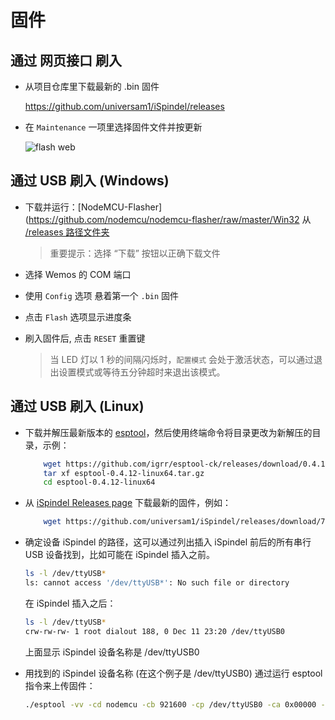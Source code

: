 # 固件

## 通过 网页接口 刷入

- 从项目仓库里下载最新的 .bin 固件

    <https://github.com/universam1/iSpindel/releases>

- 在 `Maintenance` 一项里选择固件文件并按更新

    ![flash web](/pics/maintenance.png)

## 通过 USB 刷入 (Windows)

- 下载并运行：[NodeMCU-Flasher](https://github.com/nodemcu/nodemcu-flasher/raw/master/Win32 从 [/releases 路径文件夹](https://github.com/universam1/iSpindel/releases)

    > 重要提示：选择 “下载” 按钮以正确下载文件

- 选择 Wemos 的 COM 端口
- 使用 `Config` 选项 悬着第一个 `.bin` 固件
- 点击 `Flash` 选项显示进度条
- 刷入固件后, 点击 `RESET` 重置键

    > 当 LED 灯以 1 秒的间隔闪烁时，`配置模式` 会处于激活状态，可以通过退出设置模式或等待五分钟超时来退出该模式。

## 通过 USB 刷入 (Linux)

- 下载并解压最新版本的 [esptool](https://github.com/igrr/esptool-ck/releases)，然后使用终端命令将目录更改为新解压的目录，示例：

    ```bash
        wget https://github.com/igrr/esptool-ck/releases/download/0.4.12/esptool-0.4.12-linux64.tar.gz
        tar xf esptool-0.4.12-linux64.tar.gz
        cd esptool-0.4.12-linux64
    ```

- 从 [iSpindel Releases page](https://github.com/universam1/iSpindel/releases) 下载最新的固件，例如：

    ```bash
        wget https://github.com/universam1/iSpindel/releases/download/7.1.2/firmware.bin
    ```

- 确定设备 iSpindel 的路径，这可以通过列出插入 iSpindel 前后的所有串行 USB 设备找到，比如可能在 iSpindel 插入之前。

    ```bash
    ls -l /dev/ttyUSB*
    ls: cannot access '/dev/ttyUSB*': No such file or directory
    ```

    在 iSpindel 插入之后：

    ```bash
    ls -l /dev/ttyUSB*
    crw-rw-rw- 1 root dialout 188, 0 Dec 11 23:20 /dev/ttyUSB0
    ```

    上面显示 iSpindel 设备名称是 /dev/ttyUSB0

- 用找到的 iSpindel 设备名称 (在这个例子是 /dev/ttyUSB0) 通过运行 esptool 指令来上传固件：

    ```bash
    ./esptool -vv -cd nodemcu -cb 921600 -cp /dev/ttyUSB0 -ca 0x00000 -cf ./firmware.bin
    ```
